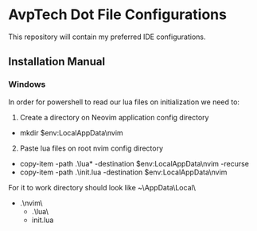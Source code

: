 # AvpTech Dot File Configurations
This repository will contain my preferred IDE configurations.

## Installation Manual

### Windows

In order for powershell to read our lua files on initialization we need to:

1. Create a directory on Neovim application config directory
- mkdir $env:LocalAppData\nvim 
2. Paste lua files on root nvim config directory 
- copy-item -path .\lua\* -destination $env:LocalAppData\nvim -recurse
- copy-item -path .\init.lua -destination $env:LocalAppData\nvim

For it to work directory should look like 
~\AppData\Local\
  - .\nvim\
    - .\lua\
    - init.lua
      

